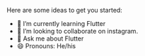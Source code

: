 

Here are some ideas to get you started:


- 🌱 I’m currently learning Flutter
- 👯 I’m looking to collaborate on instagram.
- 💬 Ask me about Flutter
- 😄 Pronouns: He/his

